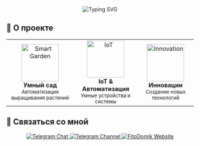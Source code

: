 <div align="center">
  <img src="https://readme-typing-svg.herokuapp.com?font=Fira+Code&weight=500&size=40&pause=1000&color=2EA44F&center=true&vCenter=true&random=false&width=600&height=100&lines=Слава+%7C+Разработчик;ФитоДомик+%7C+Умный+сад" alt="Typing SVG" />
</div>

## 🌱 О проекте

<div align="center">
  <table>
    <tr>
      <td align="center">
        <img src="https://cdn-icons-png.flaticon.com/512/1995/1995574.png" width="100px;" alt="Smart Garden"/>
        <br />
        <b>Умный сад</b>
        <br />
        <sub>Автоматизация выращивания растений</sub>
      </td>
      <td align="center">
        <img src="https://cdn-icons-png.flaticon.com/512/2103/2103633.png" width="100px;" alt="IoT"/>
        <br />
        <b>IoT & Автоматизация</b>
        <br />
        <sub>Умные устройства и системы</sub>
      </td>
      <td align="center">
        <img src="https://cdn-icons-png.flaticon.com/512/2103/2103634.png" width="100px;" alt="Innovation"/>
        <br />
        <b>Инновации</b>
        <br />
        <sub>Создание новых технологий</sub>
      </td>
    </tr>
  </table>
</div>

## 🔗 Связаться со мной

<div align="center">
  <a href="https://t.me/FitoDomik">
    <img src="https://img.shields.io/badge/Telegram_Чат-2CA5E0?style=for-the-badge&logo=telegram&logoColor=white" alt="Telegram Chat"/>
  </a>
  <a href="https://t.me/FitoDomik_429">
    <img src="https://img.shields.io/badge/Telegram_Канал-2CA5E0?style=for-the-badge&logo=telegram&logoColor=white" alt="Telegram Channel"/>
  </a>
  <a href="https://farm429.ru">
    <img src="https://img.shields.io/badge/🌿_ФитоДомик-2EA44F?style=for-the-badge&logo=leaf&logoColor=white" alt="FitoDomik Website"/>
  </a>
</div>
